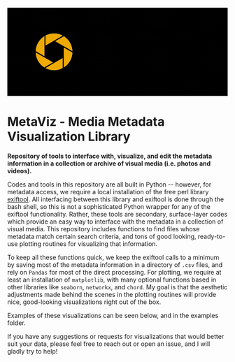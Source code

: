 ![](https://raw.githubusercontent.com/wrightky/MetaViz/main/gallery/banner.gif?token=AHMFST7LQZORXG5QQR633J3ALEJBY)

# MetaViz - Media Metadata Visualization Library

**Repository of tools to interface with, visualize, and edit the metadata information in a collection or archive of visual media (i.e. photos and videos).**

Codes and tools in this repository are all built in Python -- however, for metadata access, we require a local installation of the free perl library [exiftool](https://exiftool.org/). All interfacing between this library and exiftool is done through the bash shell, so this is not a sophisticated Python wrapper for any of the exiftool functionality. Rather, these tools are secondary, surface-layer codes which provide an easy way to interface with the metadata in a collection of visual media. This repository includes functions to find files whose metadata match certain search criteria, and tons of good looking, ready-to-use plotting routines for visualizing that information.

To keep all these functions quick, we keep the exiftool calls to a minimum by saving most of the metadata information in a directory of `.csv` files, and rely on `Pandas` for most of the direct processing. For plotting, we require at least an installation of `matplotlib`, with many optional functions based in other libraries like `seaborn`, `networkx`, and `chord`. My goal is that the aesthetic adjustments made behind the scenes in the plotting routines will provide nice, good-looking visualizations right out of the box.

Examples of these visualizations can be seen below, and in the examples folder.

If you have any suggestions or requests for visualizations that would better suit your data, please feel free to reach out or open an issue, and I will gladly try to help!
